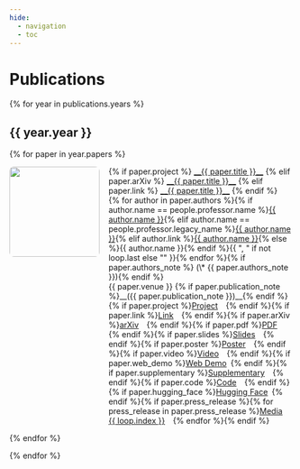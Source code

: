 ```yaml
---
hide:
  - navigation
  - toc
---
```



<style>
.md-typeset .grid {
    grid-template-columns: repeat(auto-fit, minmax(90%, 1fr))
}

.publication-thumbnail-cell {
    display: inline-table;
    padding-right: 12px;
    vertical-align: top;
    p { margin: 0px; }
}

.publication-description-cell {
    display: inline-table;
    width: calc(100% - 180px) !important;
    width: 500px
    vertical-align: top;
    p { margin: 0px; line-height: 140%; }
}

.publication-thumbnail {
    width: 160px;
    border-radius: 8px;
    -moz-background-clip: padding;
    -webkit-background-clip: padding-box;
    background-clip: padding-box
}

@media only screen and (max-width: 600px) {
    .publication-thumbnail-cell {
        display: none;
        visibility: hidden;
    }

    .publication-description-cell {
        display: inline-table;
        width: 100% !important;
    }
}
</style>


# Publications


{% for year in publications.years %}

## {{ year.year }}

<div class="grid" markdown>

{% for paper in year.papers %}

<div class="card" markdown>
<div class="publication-thumbnail-cell" markdown>
<img class="publication-thumbnail" src="../assets/thumbnails/{{ paper.key }}-thumbnail.png" markdown>
</div>
<div class="publication-description-cell" markdown>
{% if paper.project %}
<a href="{{ paper.project }}" target=_blank>__{{ paper.title }}__</a>
{% elif paper.arXiv %}
<a href="{{ paper.arXiv }}" target=_blank>__{{ paper.title }}__</a>
{% elif paper.link %}
<a href="{{ paper.link }}" target=_blank>__{{ paper.title }}__</a>
{% endif %}<br>
{% for author in paper.authors %}{% if author.name == people.professor.name %}<a href="{{ people.professor.web }}" target=_blank>{{ author.name }}</a>{% elif author.name == people.professor.legacy_name %}<a href="{{ people.professor.web }}" target=_blank>{{ author.name }}</a>{% elif author.link %}<a href="{{ author.link }}" target=_blank>{{ author.name }}</a>{% else %}{{ author.name }}{% endif %}{{ ", " if not loop.last else "" }}{% endfor %}{% if paper.authors_note %} (\* {{ paper.authors_note }}){% endif %}<br>
{{ paper.venue }} {% if paper.publication_note %}__({{ paper.publication_note }})__{% endif %}<br>
{% if paper.project %}<a href="{{ paper.project }}" target=_blank>Project</a>&ensp;&ensp;{% endif %}{% if paper.link %}<a href="{{ paper.link }}" target=_blank>Link</a>&ensp;&ensp;{% endif %}{% if paper.arXiv %}<a href="{{ paper.arXiv }}" target=_blank>arXiv</a>&ensp;&ensp;{% endif %}{% if paper.pdf %}<a href="{{ paper.pdf }}" target=_blank>PDF</a>&ensp;&ensp;{% endif %}{% if paper.slides %}<a href="{{ paper.slides }}" target=_blank>Slides</a>&ensp;&ensp;{% endif %}{% if paper.poster %}<a href="{{ paper.poster }}" target=_blank>Poster</a>&ensp;&ensp;{% endif %}{% if paper.video %}<a href="{{ paper.video }}" target=_blank>Video</a>&ensp;&ensp;{% endif %}{% if paper.web_demo %}<a href="{{ paper.web_demo }}" target=_blank>Web Demo</a>&ensp;{% endif %}{% if paper.supplementary %}<a href="{{ paper.supplementary }}" target=_blank>Supplementary</a>&ensp;&ensp;{% endif %}{% if paper.code %}<a href="{{ paper.code }}" target=_blank>Code</a>&ensp;&ensp;{% endif %}{% if paper.hugging_face %}<a href="{{ paper.hugging_face }}" target=_blank>Hugging Face</a>&ensp;{% endif %}{% if paper.press_release %}{% for press_release in paper.press_release %}<a href="{{ press_release.link }}" target=_blank>Media {{ loop.index }}</a>&ensp;&ensp;{% endfor %}{% endif %}
</div>
</div>

{% endfor %}

</div>

{% endfor %}



